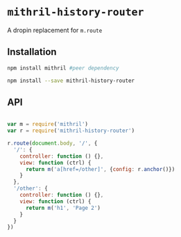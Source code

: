 `mithril-history-router`
================

A dropin replacement for `m.route`

Installation
------------

```sh
npm install mithril #peer dependency

npm install --save mithril-history-router
```

API
---

```js

var m = require('mithril')
var r = require('mithril-history-router')

r.route(document.body, '/', {
  '/': {
    controller: function () {},
    view: function (ctrl) {
      return m('a[href=/other]', {config: r.anchor()})
    }
  },
  '/other': {
    controller: function () {},
    view: function (ctrl) {
      return m('h1', 'Page 2')
    }
  }
})
```
